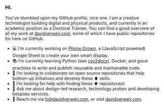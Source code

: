 ### Hi.

You've stumbled upon my GitHub profile, nice one. I am a creative technologist building digital and physical products, and currently in an academic position as a Doctoral Trainee. You can find a good overview of all my work at [davidverweij.com](https://www.davidverweij.com), some of which I have public repositories for here on GitHub.

- 💻 I’m currently working on [Phone Grown](https://github.com/davidverweij/phone-grown), a (JavaScript powered) Google Sheet to create your own smart display.
- 📚 I’m currently learning Python (see [csv2docx](https://github.com/davidverweij/csv2docx)), Docker, and good practises to write and publish resusable and maintanable code.
- 👐 I’m looking to collaborate on open source repositories that help bottom-up initiatives and develop these ⬆ skills.
- 👀 I’m looking for help with finding these ⬆ repositories!
- 💬 Ask me about design-led research, technology probes and developing bespoke services.
- 📱 Reach me via hi@davidverweij.com, or visit [davidverweij.com](https://www.davidverweij.com).
